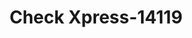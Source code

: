---
f_zip-code: 39367
f_state-code: MS
title: Check Xpress-14119
f_phone: 601-735-1710
f_city-only: Waynesboro
f_address: 701 Mississippi Dr Waynesboro
f_location-unique-id: '14119'
slug: check-xpress-14119
updated-on: '2024-05-30T13:46:58.046Z'
created-on: '2024-05-30T13:36:59.803Z'
published-on: '2024-05-30T13:54:32.469Z'
f_city-state: cms/city/waynesboro-ms.md
f_company: cms/company/check-xpress.md
f_state: cms/state/mississippi.md
layout: '[payday-loan].html'
tags: payday-loan
---
